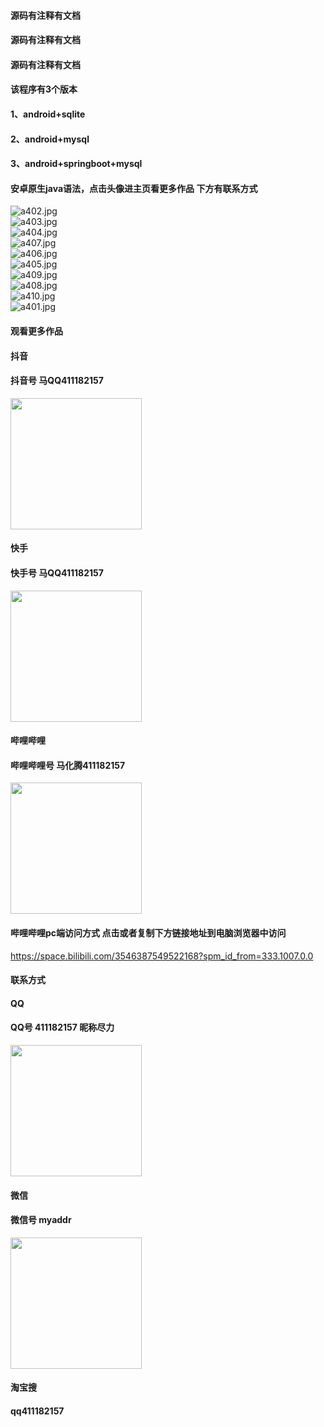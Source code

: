 #### 源码有注释有文档
#### 源码有注释有文档
#### 源码有注释有文档
#### 该程序有3个版本
#### 1、android+sqlite
#### 2、android+mysql
#### 3、android+springboot+mysql
#### 安卓原生java语法，点击头像进主页看更多作品 下方有联系方式
 <img src='https://img.alicdn.com/imgextra/i1/1658540494/O1CN018q9CEF1FWIatBqzIZ_!!1658540494.jpg' alt='a402.jpg' /></br> 
 <img src='https://img.alicdn.com/imgextra/i1/1658540494/O1CN01Is55kG1FWIanqo5oR_!!1658540494.jpg' alt='a403.jpg' /></br> 
 <img src='https://img.alicdn.com/imgextra/i4/1658540494/O1CN01zFNLoW1FWIarwLZKc_!!1658540494.jpg' alt='a404.jpg' /></br> 
 <img src='https://img.alicdn.com/imgextra/i2/1658540494/O1CN01uPHtnf1FWIaqLVOhh_!!1658540494.jpg' alt='a407.jpg' /></br> 
 <img src='https://img.alicdn.com/imgextra/i4/1658540494/O1CN010Hmy3F1FWIasopEvZ_!!1658540494.jpg' alt='a406.jpg' /></br> 
 <img src='https://img.alicdn.com/imgextra/i2/1658540494/O1CN01jUWs1a1FWIauaU5Jc_!!1658540494.jpg' alt='a405.jpg' /></br> 
 <img src='https://img.alicdn.com/imgextra/i1/1658540494/O1CN018Uz9zo1FWIarlvSpn_!!1658540494.jpg' alt='a409.jpg' /></br> 
 <img src='https://img.alicdn.com/imgextra/i2/1658540494/O1CN01yBlPZo1FWIarlvb9W_!!1658540494.jpg' alt='a408.jpg' /></br> 
 <img src='https://img.alicdn.com/imgextra/i1/1658540494/O1CN01uWTAQc1FWIapilv1I_!!1658540494.jpg' alt='a410.jpg' /></br> 
 <img src='https://img.alicdn.com/imgextra/i3/1658540494/O1CN01N7hyBJ1FWIapbmZFE_!!1658540494.jpg' alt='a401.jpg' /></br>
#### 观看更多作品

#### 抖音
#### 抖音号  马QQ411182157
<img src="https://gitee.com/QQ411182157/mingpian/raw/master/douyin.png" width="210px">

#### 快手
#### 快手号  马QQ411182157

<img src="https://gitee.com/QQ411182157/mingpian/raw/master/kuaishou.jpg" width="210px">

#### 哔哩哔哩
#### 哔哩哔哩号  马化腾411182157

<img src="https://gitee.com/QQ411182157/mingpian/raw/master/bili.png" width="210px">

#### 哔哩哔哩pc端访问方式 点击或者复制下方链接地址到电脑浏览器中访问

https://space.bilibili.com/3546387549522168?spm_id_from=333.1007.0.0


#### 联系方式
#### QQ
#### QQ号 411182157 昵称尽力

<img src="https://gitee.com/QQ411182157/mingpian/raw/master/qq.jpg" width="210px">

#### 微信
#### 微信号 myaddr

<img src="https://gitee.com/QQ411182157/mingpian/raw/master/weixin.png" width="210px">

#### 淘宝搜
#### qq411182157
